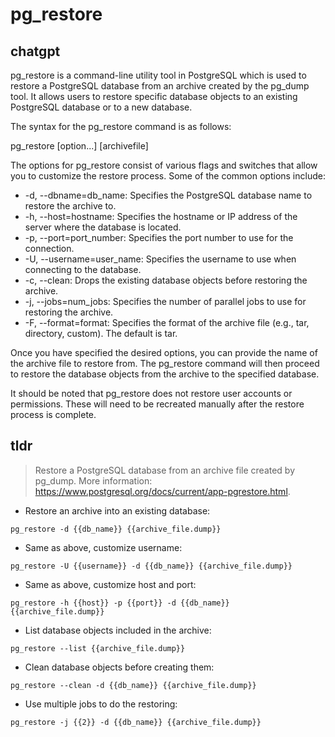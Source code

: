 # pg_restore 
## chatgpt 
pg_restore is a command-line utility tool in PostgreSQL which is used to restore a PostgreSQL database from an archive created by the pg_dump tool. It allows users to restore specific database objects to an existing PostgreSQL database or to a new database.

The syntax for the pg_restore command is as follows:

pg_restore [option...] [archivefile]

The options for pg_restore consist of various flags and switches that allow you to customize the restore process. Some of the common options include:

- -d, --dbname=db_name: Specifies the PostgreSQL database name to restore the archive to.
- -h, --host=hostname: Specifies the hostname or IP address of the server where the database is located.
- -p, --port=port_number: Specifies the port number to use for the connection.
- -U, --username=user_name: Specifies the username to use when connecting to the database.
- -c, --clean: Drops the existing database objects before restoring the archive.
- -j, --jobs=num_jobs: Specifies the number of parallel jobs to use for restoring the archive.
- -F, --format=format: Specifies the format of the archive file (e.g., tar, directory, custom). The default is tar.

Once you have specified the desired options, you can provide the name of the archive file to restore from. The pg_restore command will then proceed to restore the database objects from the archive to the specified database.

It should be noted that pg_restore does not restore user accounts or permissions. These will need to be recreated manually after the restore process is complete. 

## tldr 
 
> Restore a PostgreSQL database from an archive file created by pg_dump.
> More information: <https://www.postgresql.org/docs/current/app-pgrestore.html>.

- Restore an archive into an existing database:

`pg_restore -d {{db_name}} {{archive_file.dump}}`

- Same as above, customize username:

`pg_restore -U {{username}} -d {{db_name}} {{archive_file.dump}}`

- Same as above, customize host and port:

`pg_restore -h {{host}} -p {{port}} -d {{db_name}} {{archive_file.dump}}`

- List database objects included in the archive:

`pg_restore --list {{archive_file.dump}}`

- Clean database objects before creating them:

`pg_restore --clean -d {{db_name}} {{archive_file.dump}}`

- Use multiple jobs to do the restoring:

`pg_restore -j {{2}} -d {{db_name}} {{archive_file.dump}}`
